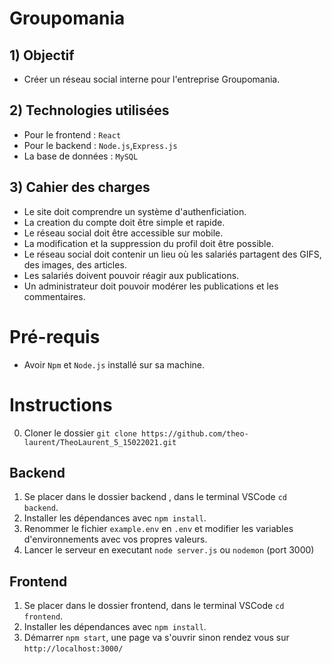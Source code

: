 # Groupomania
## 1) Objectif
- Créer un réseau social interne pour l'entreprise Groupomania.

## 2) Technologies utilisées

- Pour le frontend : `React`
- Pour le backend : `Node.js`,`Express.js`
- La base de données : `MySQL`

## 3) Cahier des charges

- Le site doit comprendre un système d'authenficiation.
- La creation du compte doit être simple et rapide.
- Le réseau social doit être accessible sur mobile.
- La modification et la suppression du profil doit être possible.
- Le réseau social doit contenir un lieu où les salariés partagent des GIFS, des images, des articles.
- Les salariés doivent pouvoir réagir aux publications.
- Un administrateur doit pouvoir modérer les publications et les commentaires.

# Pré-requis #

- Avoir `Npm` et `Node.js` installé sur sa machine.

# Instructions #

0) Cloner le dossier `git clone https://github.com/theo-laurent/TheoLaurent_5_15022021.git`

## Backend ##

1) Se placer dans le dossier backend , dans le terminal VSCode `cd backend`.
2) Installer les dépendances avec `npm install`.
3) Renommer le fichier `example.env` en `.env` et modifier les variables d'environnements avec vos propres valeurs.
4) Lancer le serveur en executant `node server.js` ou `nodemon` (port 3000)

## Frontend ##

1) Se placer dans le dossier frontend, dans le terminal VSCode `cd frontend`.
2) Installer les dépendances avec `npm install`.
3) Démarrer `npm start`, une page va s'ouvrir sinon rendez vous sur `http://localhost:3000/`
